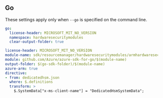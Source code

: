 ## Go

These settings apply only when `--go` is specified on the command line.

```yaml $(go) && !$(track2)
go:
  license-header: MICROSOFT_MIT_NO_VERSION
  namespace: hardwaresecuritymodules
  clear-output-folder: true
```

``` yaml $(go) && $(track2)
license-header: MICROSOFT_MIT_NO_VERSION
module-name: sdk/resourcemanager/hardwaresecuritymodules/armhardwaresecuritymodules
module: github.com/Azure/azure-sdk-for-go/$(module-name)
output-folder: $(go-sdk-folder)/$(module-name)
azure-arm: true
directive:
- from: dedicatedhsm.json
  where: $.definitions
  transform: >
    $.SystemData["x-ms-client-name"] = "DedicatedHsmSystemData";
```
